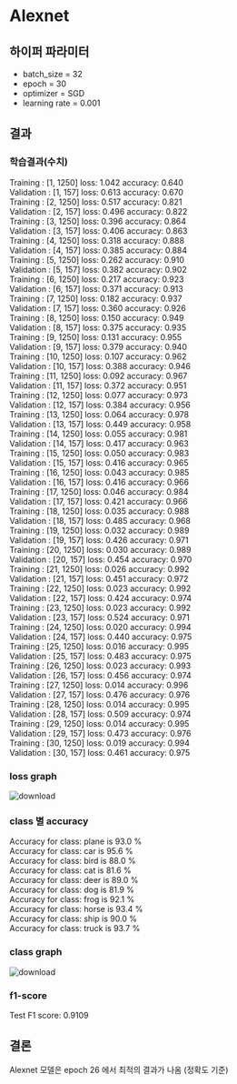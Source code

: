# Alexnet

## 하이퍼 파라미터
 - batch_size = 32
 - epoch = 30
 - optimizer = SGD
 - learning rate = 0.001

 ## 결과
 ### 학습결과(수치)
Training : [1,  1250] loss: 1.042 accuracy: 0.640  
Validation : [1,   157] loss: 0.613 accuracy: 0.670  
Training : [2,  1250] loss: 0.517 accuracy: 0.821  
Validation : [2,   157] loss: 0.496 accuracy: 0.822  
Training : [3,  1250] loss: 0.396 accuracy: 0.864  
Validation : [3,   157] loss: 0.406 accuracy: 0.863  
Training : [4,  1250] loss: 0.318 accuracy: 0.888  
Validation : [4,   157] loss: 0.385 accuracy: 0.884  
Training : [5,  1250] loss: 0.262 accuracy: 0.910  
Validation : [5,   157] loss: 0.382 accuracy: 0.902  
Training : [6,  1250] loss: 0.217 accuracy: 0.923  
Validation : [6,   157] loss: 0.371 accuracy: 0.913  
Training : [7,  1250] loss: 0.182 accuracy: 0.937  
Validation : [7,   157] loss: 0.360 accuracy: 0.926  
Training : [8,  1250] loss: 0.150 accuracy: 0.949  
Validation : [8,   157] loss: 0.375 accuracy: 0.935  
Training : [9,  1250] loss: 0.131 accuracy: 0.955  
Validation : [9,   157] loss: 0.379 accuracy: 0.940  
Training : [10,  1250] loss: 0.107 accuracy: 0.962  
Validation : [10,   157] loss: 0.388 accuracy: 0.946  
Training : [11,  1250] loss: 0.092 accuracy: 0.967  
Validation : [11,   157] loss: 0.372 accuracy: 0.951  
Training : [12,  1250] loss: 0.077 accuracy: 0.973  
Validation : [12,   157] loss: 0.384 accuracy: 0.956  
Training : [13,  1250] loss: 0.064 accuracy: 0.978  
Validation : [13,   157] loss: 0.449 accuracy: 0.958  
Training : [14,  1250] loss: 0.055 accuracy: 0.981  
Validation : [14,   157] loss: 0.417 accuracy: 0.963  
Training : [15,  1250] loss: 0.050 accuracy: 0.983  
Validation : [15,   157] loss: 0.416 accuracy: 0.965  
Training : [16,  1250] loss: 0.043 accuracy: 0.985  
Validation : [16,   157] loss: 0.416 accuracy: 0.966  
Training : [17,  1250] loss: 0.046 accuracy: 0.984  
Validation : [17,   157] loss: 0.421 accuracy: 0.966  
Training : [18,  1250] loss: 0.035 accuracy: 0.988  
Validation : [18,   157] loss: 0.485 accuracy: 0.968  
Training : [19,  1250] loss: 0.032 accuracy: 0.989  
Validation : [19,   157] loss: 0.426 accuracy: 0.971  
Training : [20,  1250] loss: 0.030 accuracy: 0.989   
Validation : [20,   157] loss: 0.454 accuracy: 0.970    
Training : [21,  1250] loss: 0.026 accuracy: 0.992  
Validation : [21,   157] loss: 0.451 accuracy: 0.972    
Training : [22,  1250] loss: 0.023 accuracy: 0.992  
Validation : [22,   157] loss: 0.424 accuracy: 0.974  
Training : [23,  1250] loss: 0.023 accuracy: 0.992  
Validation : [23,   157] loss: 0.524 accuracy: 0.971  
Training : [24,  1250] loss: 0.020 accuracy: 0.994  
Validation : [24,   157] loss: 0.440 accuracy: 0.975  
Training : [25,  1250] loss: 0.016 accuracy: 0.995  
Validation : [25,   157] loss: 0.483 accuracy: 0.975  
Training : [26,  1250] loss: 0.023 accuracy: 0.993  
Validation : [26,   157] loss: 0.456 accuracy: 0.974  
Training : [27,  1250] loss: 0.014 accuracy: 0.996    
Validation : [27,   157] loss: 0.476 accuracy: 0.976   
Training : [28,  1250] loss: 0.014 accuracy: 0.995    
Validation : [28,   157] loss: 0.509 accuracy: 0.974  
Training : [29,  1250] loss: 0.014 accuracy: 0.995  
Validation : [29,   157] loss: 0.473 accuracy: 0.976  
Training : [30,  1250] loss: 0.019 accuracy: 0.994  
Validation : [30,   157] loss: 0.461 accuracy: 0.975  

 ### loss graph
![download](https://user-images.githubusercontent.com/81633639/229085805-2afd84b9-e53f-4cdd-8f34-d374fcc7bbcc.png)

### class 별 accuracy
Accuracy for class: plane is 93.0 %  
Accuracy for class: car   is 95.6 %  
Accuracy for class: bird  is 88.0 %  
Accuracy for class: cat   is 81.6 %  
Accuracy for class: deer  is 89.0 %  
Accuracy for class: dog   is 81.9 %  
Accuracy for class: frog  is 92.1 %  
Accuracy for class: horse is 93.4 %  
Accuracy for class: ship  is 90.0 %  
Accuracy for class: truck is 93.7 %  

### class graph
![download](https://user-images.githubusercontent.com/81633639/229086076-5a905fbd-cafe-4888-91e5-8ccdf9f0e691.png)

### f1-score
Test F1 score: 0.9109

## 결론
Alexnet 모델은 epoch 26 에서 최적의 결과가 나옴 (정확도 기준)
